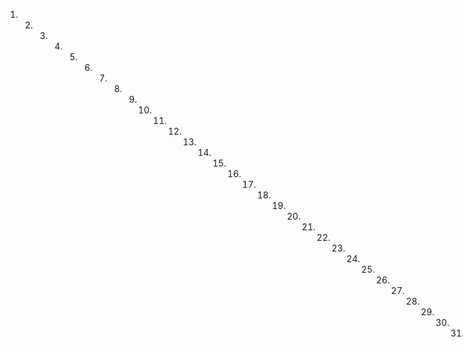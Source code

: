 1. 2. 3. 4. 5. 6. 7. 8. 9. 10. 11. 12. 13. 14. 15. 16. 17. 18. 19. 20. 21. 22. 23. 24. 25. 26. 27. 28. 29. 30. 31. 32. 33. 34. 35. 36. 37. 38. 39. 40. 41. 42. 43. 44. 45. 46. 47. 48. 49. 50. 51. 52. 53. 54. 55. 56. 57. 58. 59. 60. 61. 62. 63. 64. 65. 66. 67. 68. 69. 70. 71. 72. 73. 74. 75. 76. 77. 78. 79. 80. 81. 82. 83. 84. 85. 86. 87. 88. 89. 90. 91. 92. 93. 94. 95. 96. 97. 98. 99. 100. 101. 102. 103. 104. 105. 106. 107. 108. 109. 110. 111. 112. 113. 114. 115. 116. 117. 118. 119. 120. 121. 122. 123. 124. 125. 126. 127. 128. 129. 130. 131. 132. 133. 134. 135. 136. 137. 138. 139. 140. 141. 142. 143. 144. 145. 146. 147. 148. 149. 150. 151. 152. 153. 154. 155. 156. 157. 158. 159. 160. 161. 162. 163. 164. 165. 166. 167. 168. 169. 170. 171. 172. 173. 174. 175. 176. 177. 178. 179. 180. 181. 182
agregado
usando de estas facultades que asegurando el campo
reciente no haberle hasta ahora suspendido ni, limitado otorga
que a nombre de su parte da carta de ahorro y libertad en forma
Salvadora Concilia Valencia procedente de dicha quadrilla en
La cantidad de ciento noventa pesos castellanos que confiesa el -torgante haber recibido de mano de la misma Salvadora como acre- dita el documento original que se acredita y dice así - y ratifi
candose en los recibos insertos se da por entregado de los dichos ciento noventa pesos castellanos a su entera satisfacción y con tento sobre que renuncia decir lo contrario a la excepción de tan numerato pecunia su prueba la del recibo termino engaño y mas del
En cuya virtud desiste quita y aparta del derecho, acción po- sesión, propiedad dominio y señorío que a dicha esclava Salva- dora tenga adquirido y todos con el de patronato y devemos que las cosas.
responden los cede renuncia y trasgasa a su favor que no vuelva a estar sujeta a servidumbre y le confiere poder irro libre franca y general administración para que trate con trate comparezca en Juicio por si o por medio de sus go
La escritura es la clave para el éxito.
me requisiertos legales y precisos que sean condicionantes a su mayor estabilidad:
Me pide que de ella le de las copias autorizadas que quiera para su resguardo y obliga a su parte a que por si sus herederos reclama-
ran ni contradirán en manera alguna esta libertad y si lo hicieren
quiero que nos sectes orga ni admita en tribunal alguno como no lo es quien intenta acción o derecho quien no pertenece y sea visto por lo mismo haberlo aprobado y ratificado añadiendo fuerza a fuerza y
Contrato a contrato con todas las cláusulas vinculantes y solemnidades que para su perpetua validación se requieren. Y a la observancia y puntual cumplimiento de todo lo referido obliga a su parte con su persona x bienes habidos y por haber con el poderío de Justicias su-
mi misión de fuerza y renuncia de leyes en derecho necesario con la general en forma. En su testimonio con aceptación de la liberta
ta qui lo dicen y otorgan firma el otorgante y por decir lo aceptan
te no saber lo hizo y su puego uno de los testigos que lo fueron por
Carlos Ferrer y Xiques Don Joaquín Alarcón y Rufino Gamboa